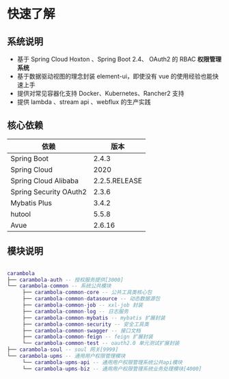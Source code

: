 # 快速了解
## 系统说明
- 基于 Spring Cloud Hoxton 、Spring Boot 2.4、 OAuth2 的 RBAC **权限管理系统**
- 基于数据驱动视图的理念封装 element-ui，即使没有 vue 的使用经验也能快速上手
- 提供对常见容器化支持 Docker、Kubernetes、Rancher2 支持
- 提供 lambda 、stream api 、webflux 的生产实践

## 核心依赖
| 依赖                   | 版本          |
| ---------------------- | ------------- |
| Spring Boot            | 2.4.3 |
| Spring Cloud           | 2020    |
| Spring Cloud Alibaba   | 2.2.5.RELEASE |
| Spring Security OAuth2 | 2.3.6         |
| Mybatis Plus           | 3.4.2         |
| hutool                 | 5.5.8         |
| Avue                   | 2.6.16        |

## 模块说明
```lua

carambola
├── carambola-auth -- 授权服务提供[3000]
└── carambola-common -- 系统公共模块
     ├── carambola-common-core -- 公共工具类核心包
     ├── carambola-common-datasource -- 动态数据源包
     ├── carambola-common-job -- xxl-job 封装
     ├── carambola-common-log -- 日志服务
     ├── carambola-common-mybatis -- mybatis 扩展封装
     ├── carambola-common-security -- 安全工具类
     ├── carambola-common-swagger -- 接口文档
     ├── carambola-common-feign -- feign 扩展封装
     └── carambola-common-test -- oauth2.0 单元测试扩展封装
├── carambola-soul -- soul 网关[9999]
└── carambola-upms -- 通用用户权限管理模块
     └── carambola-upms-api -- 通用用户权限管理系统公共api模块
     └── carambola-upms-biz -- 通用用户权限管理系统业务处理模块[4000]



